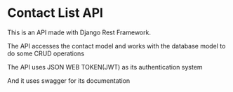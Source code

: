 <h1> Contact List API </h1>
 This is an API made with Django Rest Framework.
 <p> The API accesses the contact model and works with the database model to do some CRUD operations </p>
 <p> The API uses JSON WEB TOKEN(JWT) as its authentication system </p>

And it uses swagger for its documentation 
